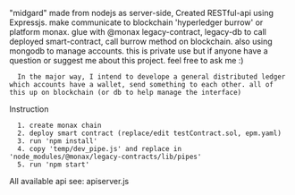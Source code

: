 "midgard" made from nodejs as server-side, Created RESTful-api using Expressjs. make communicate to blockchain 'hyperledger burrow' or platform monax. glue with @monax legacy-contract, legacy-db to call deployed smart-contract, call burrow method on blockchain. also using mongodb to manage accounts. this is private use but if anyone have a question or suggest me about this project. feel free to ask me :)

      In the major way, I intend to develope a general distributed ledger which accounts have a wallet, send something to each other. all of this up on blockchain (or db to help manage the interface) 

Instruction
      
      1. create monax chain
      2. deploy smart contract (replace/edit testContract.sol, epm.yaml)
      3. run 'npm install'
      4. copy 'temp/dev_pipe.js' and replace in 'node_modules/@monax/legacy-contracts/lib/pipes'
      5. run 'npm start'
         
All available api see: apiserver.js
